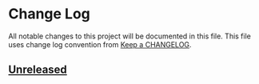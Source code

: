 # Change Log
All notable changes to this project will be documented in this file.
This file uses change log convention from [Keep a CHANGELOG](http://keepachangelog.com).

## [Unreleased]


[unreleased]: https://github.com/labpositiva/ansible-role-ntp/compare/0.0.1...HEAD
[0.0.1]: https://github.com/labpositiva/ansible-role-ntp/compare/0.0.0...0.0.1

[CHANGELOG.md]: CHANGELOG.md
[CONTRIBUTING.md]: CONTRIBUTING.md
[LICENCE.md]: LICENCE.md
[README.md]: README.md
